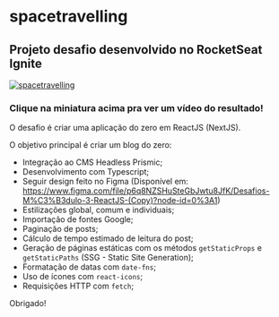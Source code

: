 # spacetravelling
## Projeto desafio desenvolvido no RocketSeat Ignite

[![spacetravelling](https://img.youtube.com/vi/7GrlMciNkyc/0.jpg)](https://www.youtube.com/watch?v=7GrlMciNkyc)
### Clique na miniatura acima pra ver um vídeo do resultado!



O desafio é criar uma aplicação do zero em ReactJS (NextJS).

O objetivo principal é criar um blog do zero:

- Integração ao CMS Headless Prismic;
- Desenvolvimento com Typescript;
- Seguir design feito no Figma (Disponível em: https://www.figma.com/file/p6q8NZSHuSteGbJwtu8JfK/Desafios-M%C3%B3dulo-3-ReactJS-(Copy)?node-id=0%3A1)
- Estilizações global, comum e individuais;
- Importação de fontes Google;
- Paginação de posts;
- Cálculo de tempo estimado de leitura do post;
- Geração de páginas estáticas com os métodos `getStaticProps` e `getStaticPaths` (SSG - Static Site Generation);
- Formatação de datas com `date-fns`;
- Uso de ícones com `react-icons`;
- Requisições HTTP com `fetch`;

Obrigado!
